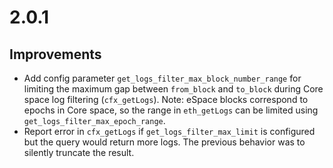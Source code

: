 # 2.0.1

## Improvements

- Add config parameter `get_logs_filter_max_block_number_range` for limiting the maximum gap between `from_block` and `to_block` during Core space log filtering (`cfx_getLogs`). Note: eSpace blocks correspond to epochs in Core space, so the range in `eth_getLogs` can be limited using `get_logs_filter_max_epoch_range`.
- Report error in `cfx_getLogs` if `get_logs_filter_max_limit` is configured but the query would return more logs. The previous behavior was to silently truncate the result.